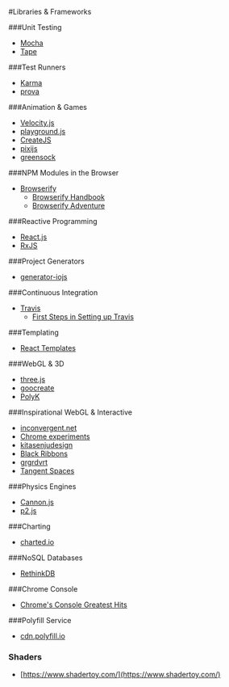 #Libraries & Frameworks

###Unit Testing

* [Mocha](http://mochajs.org/)
* [Tape](https://github.com/substack/tape)

###Test Runners

* [Karma](http://karma-runner.github.io/0.12/index.html)
* [prova](https://github.com/azer/prova)

###Animation & Games

* [Velocity.js](http://julian.com/research/velocity/)
* [playground.js](http://playgroundjs.com/)
* [CreateJS](http://www.createjs.com/)
* [pixijs](http://www.pixijs.com/)
* [greensock](https://greensock.com/)


###NPM Modules in the Browser

* [Browserify](https://github.com/substack/node-browserify)
    * [Browserify Handbook](https://github.com/substack/browserify-handbook)
    * [Browserify Adventure](https://github.com/substack/browserify-adventure)

###Reactive Programming

* [React.js](http://facebook.github.io/react/)
* [RxJS](https://github.com/Reactive-Extensions/RxJS)

###Project Generators

* [generator-iojs](https://github.com/joeybaker/generator-iojs)

###Continuous Integration

* [Travis](https://travis-ci.org/)
    * [First Steps in Setting up Travis](http://orizens.com/wp/topics/first-steps-in-setting-up-travis-ci-to-your-javascript-project/)

###Templating

* [React Templates](http://wix.github.io/react-templates/)

###WebGL & 3D

- [three.js](http://threejs.org/)
- [goocreate](http://www.goocreate.com/)
- [PolyK](http://polyk.ivank.net/)

###Inspirational WebGL & Interactive

- [inconvergent.net](http://inconvergent.net/)
- [Chrome experiments](https://www.chromeexperiments.com/)
- [kitasenjudesign](http://kitasenjudesign.com/)
- [Black Ribbons](http://grgrdvrt.com/miam/sweet_dream/)
- [grgrdvrt](http://grgrdvrt.com/)
- [Tangent Spaces](http://tangentspaces.co.uk/)

###Physics Engines

- [Cannon.js](http://schteppe.github.io/cannon.js/)
- [p2.js](https://schteppe.github.io/p2.js/)

###Charting

- [charted.io](http://www.charted.co/)

###NoSQL Databases

- [RethinkDB](http://www.rethinkdb.com/)

###Chrome Console

- [Chrome's Console Greatest Hits](http://www.mitchrobb.com/chromes-console-api-greatest-hits/)


###Polyfill Service

- [cdn.polyfill.io](https://cdn.polyfill.io/v1/docs/)

### Shaders

- [https://www.shadertoy.com/](https://www.shadertoy.com/)

